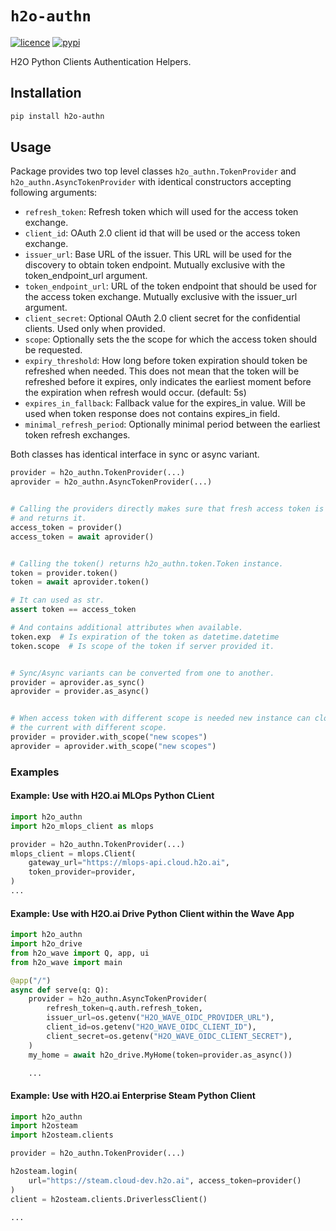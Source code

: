 # `h2o-authn`

[![licence](https://img.shields.io/github/license/h2oai/authn-py?style=flat-square)](https://https://github.com/h2oai/authn-py/main/LICENSE)
[![pypi](https://img.shields.io/pypi/v/h2o-authn?style=flat-square)](https://pypi.org/project/h2o-authn/)

H2O Python Clients Authentication Helpers.

## Installation

```sh
pip install h2o-authn
```

## Usage

Package provides two top level classes `h2o_authn.TokenProvider` and `h2o_authn.AsyncTokenProvider` with identical constructors accepting following arguments:

- `refresh_token`: Refresh token which will used for the access token exchange.
- `client_id`: OAuth 2.0 client id that will be used or the access token
    exchange.
- `issuer_url`: Base URL of the issuer. This URL will be used for the discovery
    to obtain token endpoint. Mutually exclusive with the
    token_endpoint_url argument.
- `token_endpoint_url`: URL of the token endpoint that should be used for the
    access token exchange. Mutually exclusive with the issuer_url argument.
- `client_secret`: Optional OAuth 2.0 client secret for the confidential
    clients. Used only when provided.
- `scope`: Optionally sets the the scope for which the access token should be
    requested.
- `expiry_threshold`: How long before token expiration should token be
    refreshed when needed. This does not mean that the token will be
    refreshed before it expires, only indicates the earliest moment before
    the expiration when refresh would occur. (default: 5s)
- `expires_in_fallback`: Fallback value for the expires_in value. Will be used
    when token response does not contains expires_in field.
- `minimal_refresh_period`: Optionally minimal period between the earliest token
    refresh exchanges.

Both classes has identical interface in sync or async variant.

```python
provider = h2o_authn.TokenProvider(...)
aprovider = h2o_authn.AsyncTokenProvider(...)


# Calling the providers directly makes sure that fresh access token is available
# and returns it.
access_token = provider()
access_token = await aprovider()


# Calling the token() returns h2o_authn.token.Token instance.
token = provider.token()
token = await aprovider.token()

# It can used as str.
assert token == access_token

# And contains additional attributes when available.
token.exp  # Is expiration of the token as datetime.datetime
token.scope  # Is scope of the token if server provided it.


# Sync/Async variants can be converted from one to another.
provider = aprovider.as_sync()
aprovider = provider.as_async()


# When access token with different scope is needed new instance can cloned from
# the current with different scope.
provider = provider.with_scope("new scopes")
aprovider = aprovider.with_scope("new scopes")
```

### Examples

#### Example: Use with H2O.ai MLOps Python CLient

```python
import h2o_authn
import h2o_mlops_client as mlops

provider = h2o_authn.TokenProvider(...)
mlops_client = mlops.Client(
    gateway_url="https://mlops-api.cloud.h2o.ai",
    token_provider=provider,
)
...
```

#### Example: Use with H2O.ai Drive Python Client within the Wave App

```python
import h2o_authn
import h2o_drive
from h2o_wave import Q, app, ui
from h2o_wave import main

@app("/")
async def serve(q: Q):
    provider = h2o_authn.AsyncTokenProvider(
        refresh_token=q.auth.refresh_token,
        issuer_url=os.getenv("H2O_WAVE_OIDC_PROVIDER_URL"),
        client_id=os.getenv("H2O_WAVE_OIDC_CLIENT_ID"),
        client_secret=os.getenv("H2O_WAVE_OIDC_CLIENT_SECRET"),
    )
    my_home = await h2o_drive.MyHome(token=provider.as_async())

    ...
```

#### Example: Use with H2O.ai Enterprise Steam Python Client

```python
import h2o_authn
import h2osteam
import h2osteam.clients

provider = h2o_authn.TokenProvider(...)

h2osteam.login(
    url="https://steam.cloud-dev.h2o.ai", access_token=provider()
)
client = h2osteam.clients.DriverlessClient()

...
```
